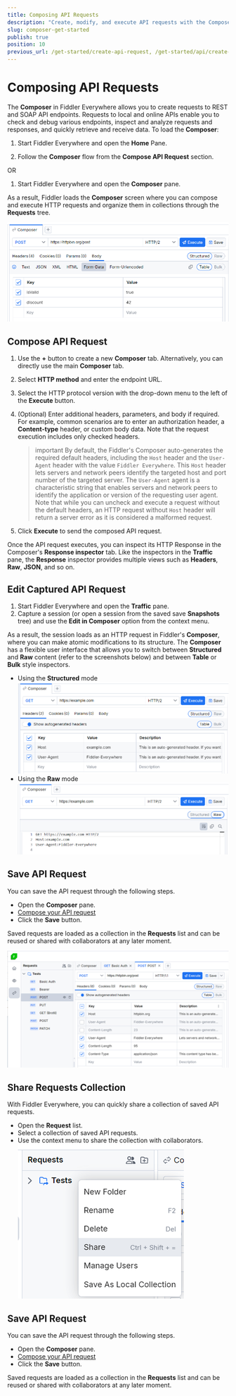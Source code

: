 ```yaml
---
title: Composing API Requests
description: "Create, modify, and execute API requests with the Composer feature of the Fiddler web-debugging HTTP proxy application."
slug: composer-get-started
publish: true
position: 10
previous_url: /get-started/create-api-request, /get-started/api/create-api-request, /api/create-api-request, /user-guide/composer
---
```


# Composing API Requests 

The **Composer** in Fiddler Everywhere allows you to create requests to REST and SOAP API endpoints. Requests to local and online APIs enable you to check and debug various endpoints, inspect and analyze requests and responses, and quickly retrieve and receive data. To load the **Composer**:

1. Start Fiddler Everywhere and open the **Home** Pane.

1. Follow the **Composer** flow from the **Compose API Request** section.

OR

1. Start Fiddler Everywhere and open the **Composer** pane.

As a result, Fiddler loads the **Composer** screen where you can compose and execute HTTP requests and organize them in collections through the **Requests** tree.

![the Composer pane in Fiddler Everywhere](./images/composer-main.png)

## Compose API Request

1. Use the **+** button to create a new **Composer** tab. Alternatively, you can directly use the main **Composer** tab.

1. Select **HTTP method** and enter the endpoint URL.

1. Select the HTTP protocol version with the drop-down menu to the left of the **Execute** button.

1. (Optional) Enter additional headers, parameters, and body if required. For example, common scenarios are to enter an authorization header, a **Content-type** header, or custom body data. Note that the request execution includes only checked headers.

    >important By default, the Fiddler's Composer auto-generates the required default headers, including the `Host` header and the `User-Agent` header with the value `Fiddler Everywhere`. This `Host` header lets servers and network peers identify the targeted host and port number of the targeted server. The `User-Agent` agent is a characteristic string that enables servers and network peers to identify the application or version of the requesting user agent. Note that while you can uncheck and execute a request without the default headers, an HTTP request without `Host` header will return a server error as it is considered a malformed request.

1. Click **Execute** to send the composed API request. 

Once the API request executes, you can inspect its HTTP Response in the Composer's **Response inspector** tab. Like the inspectors in the **Traffic** pane, the **Response** inspector provides multiple views such as **Headers**, **Raw**, **JSON**, and so on.


## Edit Captured API Request

1. Start Fiddler Everywhere and open the **Traffic** pane.
1. Capture a session (or open a session from the saved save **Snapshots** tree) and use the **Edit in Composer** option from the context menu.

As a result, the session loads as an HTTP request in Fiddler's **Composer**, where you can make atomic modifications to its structure. The **Composer** has a flexible user interface that allows you to switch between **Structured** and **Raw** content (refer to the screenshots below) and between **Table** or **Bulk** style inspectors.

* Using the **Structured** mode
    ![structured mode in Composer](./images/composer-structured.png)
* Using the **Raw** mode
    ![raw mode in Composer](./images/composer-raw.png)

## Save API Request

You can save the API request through the following steps.

- Open the **Composer** pane.
- [Compose your API request](#compose-api-request)
- Click the **Save** button. 

Saved requests are loaded as a collection in the **Requests** list and can be reused or shared with collaborators at any later moment.

![Creating API request](./images/comp-pane-all.png)

## Share Requests Collection

With Fiddler Everywhere, you can quickly share a collection of saved API requests.

- Open the **Request** list.
- Select a collection of saved API requests.
- Use the context menu to share the collection with collaborators.
![Share API requests](./images/comp-requests-share.png)

## Save API Request

You can save the API request through the following steps.

- Open the **Composer** pane.
- [Compose your API request](#compose-api-request)
- Click the **Save** button. 

Saved requests are loaded as a collection in the **Requests** list and can be reused or shared with collaborators at any later moment.


